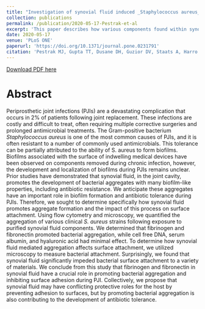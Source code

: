 ```yaml
---
title: "Investigation of synovial fluid induced _Staphylococcus aureus_ aggregate development and its impact on surface attachment and biofilm formation"
collection: publications
permalink: /publication/2020-05-17-Pestrak-et-al
excerpt: 'This paper describes how various components found within synovial fluid, the biological lubricant present in joints, can impact aggregation and surface attachment during infection.'
date: 2020-05-17
venue: 'PLoS ONE'
paperurl: 'https://doi.org/10.1371/journal.pone.0231791'
citation: 'Pestrak MJ, Gupta TT, Dusane DH, Guzior DV, Staats A, Harro J, Horswill AR, Stoodley P. 2020. Investigation of synovial fluid induced Staphylococcus aureus aggregate development and its impact on surface attachment and biofilm formation. PLOS One 15(4):e0231791. doi:10.1371/journal.pone.0231791'
---
```

[Download PDF here](http://guziordo.github.io/files/Pestrak_et_al_2020.pdf)

# Abstract

Periprosthetic joint infections (PJIs) are a devastating complication that occurs in 2% of patients following joint replacement. These infections are costly and difficult to treat, often requiring multiple corrective surgeries and prolonged antimicrobial treatments. The Gram-positive bacterium *Staphylococcus aureus* is one of the most common causes of PJIs, and it is often resistant to a number of commonly used antimicrobials. This tolerance can be partially attributed to the ability of S. aureus to form biofilms. Biofilms associated with the surface of indwelling medical devices have been observed on components removed during chronic infection, however, the development and localization of biofilms during PJIs remains unclear. Prior studies have demonstrated that synovial fluid, in the joint cavity, promotes the development of bacterial aggregates with many biofilm-like properties, including antibiotic resistance. We anticipate these aggregates have an important role in biofilm formation and antibiotic tolerance during PJIs. Therefore, we sought to determine specifically how synovial fluid promotes aggregate formation and the impact of this process on surface attachment. Using flow cytometry and microscopy, we quantified the aggregation of various clinical *S. aureus* strains following exposure to purified synovial fluid components. We determined that fibrinogen and fibronectin promoted bacterial aggregation, while cell free DNA, serum albumin, and hyaluronic acid had minimal effect. To determine how synovial fluid mediated aggregation affects surface attachment, we utilized microscopy to measure bacterial attachment. Surprisingly, we found that synovial fluid significantly impeded bacterial surface attachment to a variety of materials. We conclude from this study that fibrinogen and fibronectin in synovial fluid have a crucial role in promoting bacterial aggregation and inhibiting surface adhesion during PJI. Collectively, we propose that synovial fluid may have conflicting protective roles for the host by preventing adhesion to surfaces, but by promoting bacterial aggregation is also contributing to the development of antibiotic tolerance.
